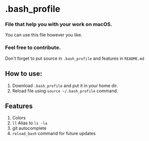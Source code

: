 # .bash_profile
### File that help you with your work on macOS.
You can use this file however you like.

### Feel free to contribute.
Don't forget to put source in `.bash_profile` and features in `README.md`

## How to use:
1. Download `.bash_profile` and put it in your home dir.
2. Reload file using `source ~/.bash_profile` command.

## Features
1. Colors
2. `ll` Alias to `ls -la`
3. git autocomplete
4. `reload_bash` command for future updates
